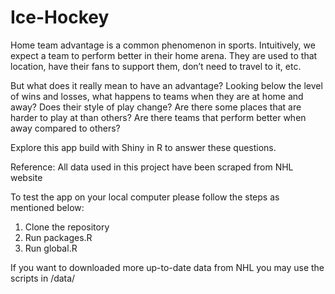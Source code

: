 # Ice-Hockey
Home team advantage is a common phenomenon in sports. Intuitively, we expect a team to perform better in their home arena. They are used to that location, have their fans to support them, don’t need to travel to it, etc.

But what does it really mean to have an advantage? Looking below the level of wins and losses, what happens to teams when they are at home and away? Does their style of play change? Are there some places that are harder to play at than others? Are there teams that perform better when away compared to others?

Explore this app build with Shiny in R to answer these questions.

Reference: All data used in this project have been scraped from NHL website

To test the app on your local computer please follow the steps as mentioned below:
1. Clone the repository
2. Run packages.R
3. Run global.R

If you want to downloaded more up-to-date data from NHL you may use the scripts in /data/
